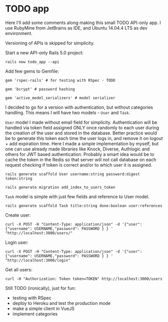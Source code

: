 # TODO app

Here I'll add some comments along making this small TODO 
API-only app. I use RubyMine from JetBrains as IDE, and 
Ubuntu 14.04.4 LTS as dev environment.

Versioning of APIs is skipped for simplicity.

Start a new API-only Rails 5.0 project:

`rails new todo_app --api`

Add few gems to Gemfile:

`gem 'rspec-rails' # for testing with RSpec - TODO`

`gem 'bcrypt' # password hashing`

`gem 'active_model_serializers' # model serializer`

I decided to go for a version with authentication, but 
without categories handling. This means I will have two 
models - `User` and `Task`.

`User` model I made without email field for simplicity. 
Authentication  will be handled via token field assigned ONLY
once randomly to each user during the creation of the user and stored 
in the database. Better practice would be to generate this token
each time the user logs in, and remove it on logout + add expiration time.
Here I made a simple implementation by myself, but one can use 
already made libraries like Knock, Diverse, Authlogic and others for 
JWT based authentication. Probably a smart idea would be to cache the
token in the Redis so that server will not call database on
each request checking if token is correct and/or to which user
it is assigned.

`rails generate scaffold User username:string password:digest token:string`

`rails generate migration add_index_to_users_token`

`Task` model is simple with just few fields and reference to User model.

`rails generate scaffold Task title:string done:boolean user:references`

Create user:

`curl -X POST -H "Content-Type: application/json" -d '{"user": {"username": USERNAME,"password": PASSWORD } } ' "http://localhost:3000/users/"`

Login user:

`curl -X POST -H "Content-Type: application/json" -d '{"user": {"username": USERNAME,"password": PASSWORD } } ' "http://localhost:3000/login"`

Get all users:

`curl -H "Authorization: Token token=TOKEN" http://localhost:3000/users`

Still TODO (ironically), just for fun:
* testing with RSpec
* deploy to Heroku and test the production mode
* make a simple client in VueJS
* implement categories

